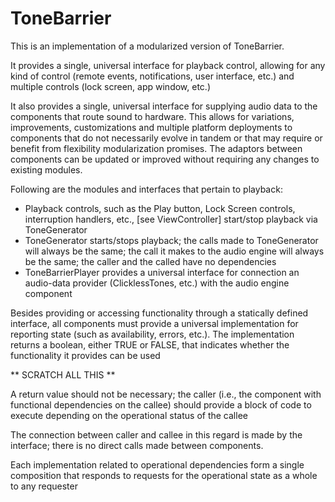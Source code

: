 #  ToneBarrier

This is an implementation of a modularized version of ToneBarrier.

It provides a single, universal interface for playback control, allowing for any kind of control (remote events, notifications, user interface, etc.) and multiple controls (lock screen, app window, etc.)

It also provides a single, universal interface for supplying audio data to the components that route sound to hardware.
This allows for variations, improvements, customizations and multiple platform deployments to components that do not necessarily evolve in tandem
or that may require or benefit from flexibility modularization promises. The adaptors between components can be updated or improved without requiring any changes to existing modules.

Following are the modules and interfaces that pertain to playback:
* Playback controls, such as the Play button, Lock Screen controls, interruption handlers, etc., [see ViewController] start/stop playback via ToneGenerator
* ToneGenerator starts/stops playback; the calls made to ToneGenerator will always be the same; the call it makes to the audio engine will always be the same;
the caller and the called have no dependencies
* ToneBarrierPlayer provides a universal interface for connection an audio-data provider (ClicklessTones, etc.) with the audio engine component

Besides providing or accessing functionality through a statically defined interface, all components must provide a universal implementation for
reporting state (such as availability, errors, etc.). The implementation returns a boolean, either TRUE or FALSE, that indicates whether the functionality it provides can be used


** SCRATCH ALL THIS **

A return value should not be necessary; the caller (i.e., the component with functional dependencies on the callee) should provide a block of code to execute depending on the operational status of the callee
 
The connection between caller and callee in this regard is made by the interface; there is no direct calls made between components.

Each implementation related to operational dependencies form a single composition that responds to requests for the operational state as a whole to any
requester  
